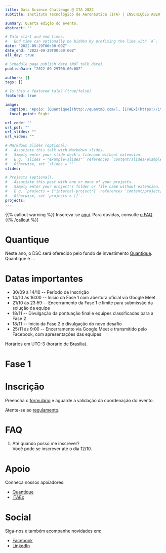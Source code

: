 ```yaml
---
title: Data Science Challenge @ ITA 2022
subtitle: Instituto Tecnológico de Aeronáutica (ITA) | INSCRIÇÕES ABERTAS

summary: Quarta edição do evento.
abstract: ""

# Talk start and end times.
#   End time can optionally be hidden by prefixing the line with `#`.
date: "2022-09-29T00:00:00Z"
date_end: "2022-09-29T00:00:00Z"
all_day: true

# Schedule page publish date (NOT talk date).
publishDate: "2022-09-29T00:00:00Z"

authors: []
tags: []

# Is this a featured talk? (true/false)
featured: true

image:
  caption: 'Apoio: [Quantique](http://quantm3.com/), [ITAEx](https://itaex.com.br/)'
  focal_point: Right

url_code: ""
url_pdf: ""
url_slides: ""
url_video: ""

# Markdown Slides (optional).
#   Associate this talk with Markdown slides.
#   Simply enter your slide deck's filename without extension.
#   E.g. `slides = "example-slides"` references `content/slides/example-slides.md`.
#   Otherwise, set `slides = ""`.
slides:

# Projects (optional).
#   Associate this post with one or more of your projects.
#   Simply enter your project's folder or file name without extension.
#   E.g. `projects = ["internal-project"]` references `content/project/deep-learning/index.md`.
#   Otherwise, set `projects = []`.
projects:
---
```


{{% callout warning %}}
Inscreva-se <a href="xxx" target="_blank">aqui</a>.
Para dúvidas, consulte [o FAQ](#faq).
{{% /callout %}}

# Quantique

Neste ano, o DSC será oferecido pelo fundo de investimento [Quantique](http://quantm3.com/). Quantique é ...

# Datas importantes

- 30/09 à 14/10  -- Período de Inscrição
- 14/10 às 16:00 -- Início da Fase 1 com abertura oficial via Google Meet
- 21/10 às 23:59 -- Encerramento da Fase 1 e limite para submissão da solução da equipe
- 18/11 -- Divulgação da pontuação final e equipes classificadas para a Fase 2
- 18/11 -- Início da Fase 2 e divulgação do novo desafio
- 25/11 às 9:00 -- Encerramento via Google Meet e transmitido pelo Facebook, com apresentações das equipes

Horários em UTC-3 (horário de Brasília).

# Fase 1

# Inscrição

Preencha o [formulário](xxx) e aguarde a validação da coordenação do evento.

Atente-se ao [regulamento](xxx).

# FAQ

1. Até quando posso me inscrever?<br>Você pode se inscrever até o dia 12/10.

# Apoio

Conheça nossos apoiadores:

- [Quantique](http://quantm3.com/)
- [ITAEx](https://itaex.com.br/)

# Social

Siga-nos e também acompanhe novidades em:

- [Facebook](https://www.facebook.com/dsc.at.ita)
- [LinkedIn](https://www.linkedin.com/company/ita-data-science-challenge)
